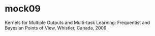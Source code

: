 # mock09
Kernels for Multiple Outputs and Multi-task Learning: Frequentist and Bayesian Points of View, Whistler, Canada, 2009
